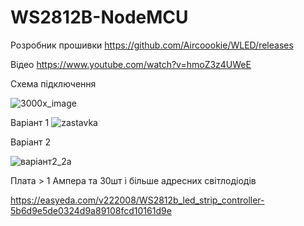 # WS2812B-NodeMCU

Розробник прошивки 
https://github.com/Aircoookie/WLED/releases

Відео 
https://www.youtube.com/watch?v=hmoZ3z4UWeE

Схема підключення

![3000x_image](https://user-images.githubusercontent.com/3407229/153586139-a56ac4c0-7d9e-4c44-ab60-2cda5e71a3ce.jpg)

Варіант 1
![zastavka](https://user-images.githubusercontent.com/3407229/153586197-2d031dc8-1cc3-4ef7-8f63-848d270b82e3.jpg)

Варіант 2




![варіант2_2а](https://user-images.githubusercontent.com/3407229/153587338-2f5fcbcc-230f-41c8-8302-e2ce828ac178.jpg)

Плата > 1 Ампера та  30шт і більше адресних світлодіодів

https://easyeda.com/v222008/WS2812b_led_strip_controller-5b6d9e5de0324d9a89108fcd10161d9e
